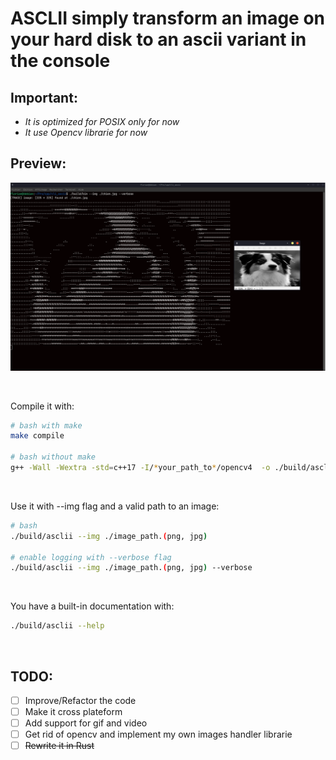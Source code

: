 # ASCLII simply transform an image on your hard disk to an ascii variant in the console

## Important:
- *It is optimized for POSIX only for now*
- *It use Opencv librarie for now*

## Preview:
![Aperçu du programme](preview.png)

</br>

Compile it with:
```bash
# bash with make
make compile

# bash without make
g++ -Wall -Wextra -std=c++17 -I/*your_path_to*/opencv4  -o ./build/asclii main.cpp `pkg-config --cflags --libs opencv4`
```

</br>

Use it with --img flag and a valid path to an image:
```bash
# bash
./build/asclii --img ./image_path.(png, jpg)

# enable logging with --verbose flag
./build/asclii --img ./image_path.(png, jpg) --verbose

```

</br>

You have a built-in documentation with:
```bash
./build/asclii --help
```

</br>

## TODO:

- [ ] Improve/Refactor the code
- [ ] Make it cross plateform
- [ ] Add support for gif and video
- [ ] Get rid of opencv and implement my own images handler librarie
- [ ] ~~Rewrite it in Rust~~